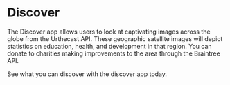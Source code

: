 # Discover

The Discover app allows users to look at captivating images across the globe from the Urthecast API. These geographic satellite images will depict statistics on education, health, and development in that region. You can donate to charities making improvements to the area through the Braintree API. 

See what you can discover with the discover app today.
